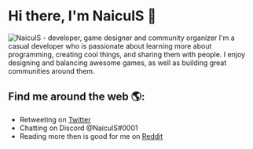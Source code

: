 # Hi there, I'm NaiculS 👋

<img src="https://i.imgur.com/zF7qw5r.png" alt="NaiculS - developer, game designer and community organizer">
I'm a casual developer who is passionate about learning more about programming, creating cool things, and sharing them with people. I enjoy designing and balancing awesome games, as well as building great communities around them. 


## Find me around the web 🌎:
- Retweeting on <a href="https://www.twitter.com/naiculs">Twitter</a>
- Chatting on Discord @NaiculS#0001
- Reading more then is good for me on <a href="https://www.reddit.com/u/naiculs">Reddit</a> 
